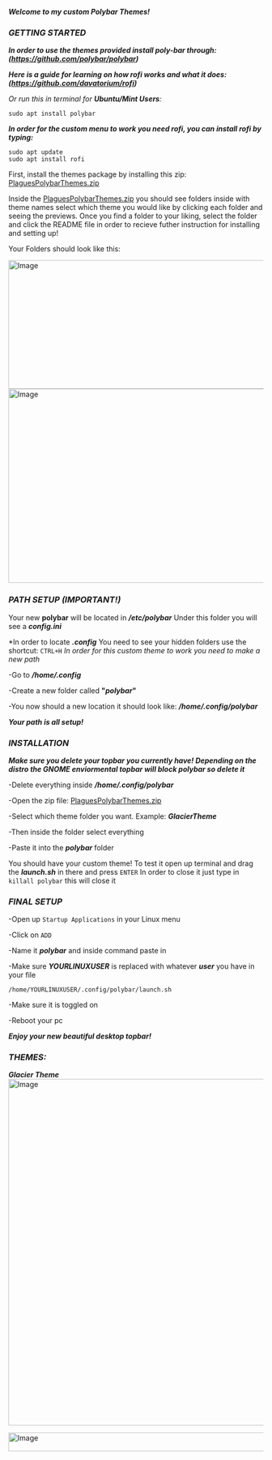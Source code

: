 **_Welcome to my custom Polybar Themes!_**


### *GETTING STARTED*

**_In order to use the themes provided install poly-bar through: (https://github.com/polybar/polybar)_**

**_Here is a guide for learning on how rofi works and what it does: (https://github.com/davatorium/rofi)_**

_Or run this in terminal for **Ubuntu/Mint Users**:_

```
sudo apt install polybar
```

 **_In order for the custom menu to work you need rofi, you can install rofi by typing:_**
```
sudo apt update
sudo apt install rofi
```

First, install the themes package by installing this zip: 
[PlaguesPolybarThemes.zip](https://github.com/user-attachments/files/21393241/PlaguesPolybarThemes.zip)

Inside the [PlaguesPolybarThemes.zip](https://github.com/user-attachments/files/21393241/PlaguesPolybarThemes.zip) you should see folders inside with theme names select which theme you would like by clicking each folder and seeing the previews. Once you find a folder to your liking, select the folder and click the README file in order to recieve futher instruction for installing and setting up!

Your Folders should look like this: 

<img width="512" height="254" alt="Image" src="https://github.com/user-attachments/assets/cfd1b6a1-cbf0-4b77-bd37-7650c9740def" />

<img width="512" height="383" alt="Image" src="https://github.com/user-attachments/assets/6ba603e4-9df9-4a2b-ae75-3d06d9f7a7e7" />

### *PATH SETUP (IMPORTANT!)*

Your new **polybar** will be located in **_/etc/polybar_**
Under this folder you will see a **_config.ini_**

*In order to locate **_.config_** You need to see your hidden folders use the shortcut: `CTRL+H` *In order for this custom theme to work you need to make a new path*

-Go to **_/home/.config_** 

-Create a new folder called **"_polybar_"** 

-You now should a new location it should look like: **_/home/.config/polybar_**

**_Your path is all setup!_**

### *INSTALLATION*
**_**Make sure you delete your topbar you currently have!**
*Depending on the distro the GNOME enviormental topbar will block polybar so delete it*_**

-Delete everything inside **_/home/.config/polybar_** 

-Open the zip file: [PlaguesPolybarThemes.zip](https://github.com/user-attachments/files/21393241/PlaguesPolybarThemes.zip)

-Select which theme folder you want. Example: _**GlacierTheme**_

-Then inside the folder select everything 

-Paste it into the _**polybar**_ folder 

You should have your custom theme! 
To test it open up terminal and drag the **_launch.sh_** in there and press `ENTER`
In order to close it just type in `killall polybar` this will close it 

### *FINAL SETUP*

-Open up `Startup Applications` in your Linux menu

-Click on `ADD`

-Name it **_polybar_** and inside command paste in

-Make sure **_YOURLINUXUSER_** is replaced with whatever **_user_** you have in your file

`/home/YOURLINUXUSER/.config/polybar/launch.sh`

-Make sure it is toggled on

-Reboot your pc

**_Enjoy your new beautiful desktop topbar!_**

### *THEMES:*

**_Glacier Theme_**
<img width="1274" height="684" alt="Image" src="https://github.com/user-attachments/assets/ea2f279a-d6a4-4261-a914-69c2b4ca96f5" />


<img width="1277" height="37" alt="Image" src="https://github.com/user-attachments/assets/750fbec1-7dca-4851-aa77-7658d18598d3" />






